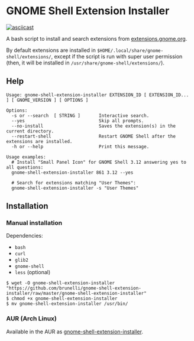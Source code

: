 GNOME Shell Extension Installer
===============================

[![asciicast](https://asciinema.org/a/2kkzsbsd9k4x9xtn028q7w3dn.png)](https://asciinema.org/a/2kkzsbsd9k4x9xtn028q7w3dn)

A bash script to install and search extensions from [extensions.gnome.org](https://extensions.gnome.org/).

By default extensions are installed in `$HOME/.local/share/gnome-shell/extensions/`,
except if the script is run with super user permission
(then, it will be installed in `/usr/share/gnome-shell/extensions/`).

## Help

```
Usage: gnome-shell-extension-installer EXTENSION_ID [ EXTENSION_ID... ] [ GNOME_VERSION ] [ OPTIONS ]
 
Options: 
  -s or --search  [ STRING ]       Interactive search.
  --yes                            Skip all prompts.
  --no-install                     Saves the extension(s) in the current directory.
  --restart-shell                  Restart GNOME Shell after the extensions are installed.
  -h or --help                     Print this message.
 
Usage examples: 
  # Install "Small Panel Icon" for GNOME Shell 3.12 answering yes to all questions: 
  gnome-shell-extension-installer 861 3.12 --yes
 
  # Search for extensions matching "User Themes": 
  gnome-shell-extension-installer -s "User Themes"
```

## Installation

### Manual installation

Dependencies:

- `bash`
- `curl`
- `glib2`
- `gnome-shell`
- `less` (optional)

```
$ wget -O gnome-shell-extension-installer "https://github.com/brunelli/gnome-shell-extension-installer/raw/master/gnome-shell-extension-installer"
$ chmod +x gnome-shell-extension-installer
$ mv gnome-shell-extension-installer /usr/bin/
```

### AUR (Arch Linux)

Available in the AUR as [gnome-shell-extension-installer](https://aur.archlinux.org/packages/gnome-shell-extension-installer).
